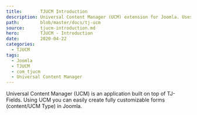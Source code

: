 ```yaml
---
title:       TJUCM Introduction
description: Universal Content Manager (UCM) extension for Joomla. Uses TJ-Fields for fields management.
path:        blob/master/docs/tj-ucm
source:      tjucm-introduction.md
hero:        TJUCM - Introduction
date:        2020-04-22
categories:
  - TJUCM
tags:
  - Joomla
  - TJUCM
  - com_tjucm
  - Universal Content Manager
---
```



Universal Content Manager (UCM) is an application built on top of TJ-Fields.
Using UCM you can easily create fully customizable forms (content/UCM Type) in Joomla.
